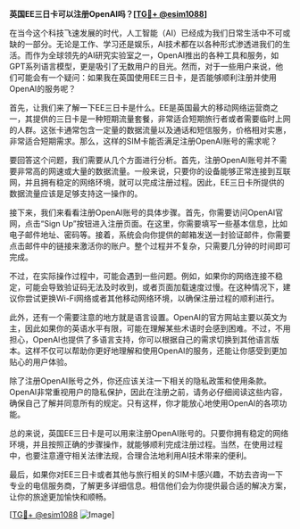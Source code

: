**英国EE三日卡可以注册OpenAI吗？[[TG💪+ @esim1088](https://t.me/s/esim1088)]**

在当今这个科技飞速发展的时代，人工智能（AI）已经成为我们日常生活中不可或缺的一部分。无论是工作、学习还是娱乐，AI技术都在以各种形式渗透进我们的生活。而作为全球领先的AI研究实验室之一，OpenAI推出的各种工具和服务，如GPT系列语言模型，更是吸引了无数用户的目光。然而，对于一些用户来说，他们可能会有一个疑问：如果我在英国使用EE三日卡，是否能够顺利注册并使用OpenAI的服务呢？

首先，让我们来了解一下EE三日卡是什么。EE是英国最大的移动网络运营商之一，其提供的三日卡是一种短期流量套餐，非常适合短期旅行者或者需要临时上网的人群。这张卡通常包含一定量的数据流量以及通话和短信服务，价格相对实惠，非常适合短期需求。那么，这样的SIM卡能否满足注册OpenAI账号的需求呢？

要回答这个问题，我们需要从几个方面进行分析。首先，注册OpenAI账号并不需要非常高的网速或大量的数据流量。一般来说，只要你的设备能够正常连接到互联网，并且拥有稳定的网络环境，就可以完成注册过程。因此，EE三日卡所提供的数据流量应该是足够支持这一操作的。

接下来，我们来看看注册OpenAI账号的具体步骤。首先，你需要访问OpenAI官网，点击“Sign Up”按钮进入注册页面。在这里，你需要填写一些基本信息，比如电子邮件地址、密码等。接着，系统会向你提供的邮箱发送一封验证邮件，你需要点击邮件中的链接来激活你的账户。整个过程并不复杂，只需要几分钟的时间即可完成。

不过，在实际操作过程中，可能会遇到一些问题。例如，如果你的网络连接不稳定，可能会导致验证码无法及时收到，或者页面加载速度过慢。在这种情况下，建议你尝试更换Wi-Fi网络或者其他移动网络环境，以确保注册过程的顺利进行。

此外，还有一个需要注意的地方就是语言设置。OpenAI的官方网站主要以英文为主，因此如果你的英语水平有限，可能在理解某些术语时会感到困难。不过，不用担心，OpenAI也提供了多语言支持，你可以根据自己的需求切换到其他语言版本。这样不仅可以帮助你更好地理解和使用OpenAI的服务，还能让你感受到更加贴心的用户体验。

除了注册OpenAI账号之外，你还应该关注一下相关的隐私政策和使用条款。OpenAI非常重视用户的隐私保护，因此在注册之前，请务必仔细阅读这些内容，确保自己了解并同意所有的规定。只有这样，你才能放心地使用OpenAI的各项功能。

总的来说，英国EE三日卡是可以用来注册OpenAI账号的。只要你拥有稳定的网络环境，并且按照正确的步骤操作，就能够顺利完成注册过程。当然，在使用过程中，也要注意遵守相关法律法规，合理合法地利用AI技术带来的便利。

最后，如果你对EE三日卡或者其他与旅行相关的SIM卡感兴趣，不妨去咨询一下专业的电信服务商，了解更多详细信息。相信他们会为你提供最合适的解决方案，让你的旅途更加愉快和顺畅。

[[TG💪+ @esim1088](https://t.me/s/esim1088) ![Image](https://i.postimg.cc/4NQfJmqS/Snipaste-2025-05-13-00-14-12.png)]